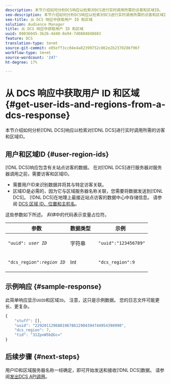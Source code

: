 ```yaml
---
description: 本节介绍如何分析DCS响应以检索对DCS进行实时调用所需的访客和区域ID。
seo-description: 本节介绍如何分析DCS响应以检索对DCS进行实时调用所需的访客和区域ID。
seo-title: 从 DCS 响应中获取用户 ID 和区域
solution: Audience Manager
title: 从 DCS 响应中获取用户 ID 和区域
uuid: 08036045-3b26-4d40-8e94-7d0884048683
feature: DCS
translation-type: tm+mt
source-git-commit: e05eff3cc04e4a82399752c862e2b2370286f96f
workflow-type: tm+mt
source-wordcount: '247'
ht-degree: 17%

---
```



# 从 DCS 响应中获取用户 ID 和区域 {#get-user-ids-and-regions-from-a-dcs-response}

本节介绍如何分析[!DNL DCS]响应以检索对[!DNL DCS]进行实时调用所需的访客和区域ID。

## 用户和区域ID {#user-region-ids}

[!DNL DCS]响应包含有关站点访客的数据。 在对[!DNL DCS]进行服务器对服务器调用之前，需要访客和区域ID。

* 需要用户ID来识别数据并将其与特定访客关联。
* 区域ID是必需的，因为它与区域服务器名称关联，您需要将数据发送到[!DNL DCS]。 [!DNL DCS]在地理上最接近站点访客的数据中心中存储信息。 请参阅 [DCS 区域 ID、位置和主机名](../../../api/dcs-intro/dcs-api-reference/dcs-regions.md)。

这些参数如下所述。 *斜体*&#x200B;中的代码表示变量占位符。

<table id="table_822C02D5978348DCB7153001882D397C"> 
 <thead> 
  <tr> 
   <th colname="col1" class="entry"> 参数 </th> 
   <th colname="col2" class="entry"> 数据类型 </th> 
   <th colname="col3" class="entry"> 示例 </th> 
  </tr> 
 </thead>
 <tbody> 
  <tr> 
   <td colname="col1"> <p><code>"uuid": <i>user ID</i></code> </p> </td> 
   <td colname="col2"> <p>字符串 </p> </td> 
   <td colname="col3"> <p> <code> "uuid":"123456789"</code> </p> </td> 
  </tr> 
  <tr> 
   <td colname="col1"> <p><code>"dcs_region":<i>region ID</i></code> </p> </td> 
   <td colname="col2"> <p>Int </p> </td> 
   <td colname="col3"> <p> <code> "dcs_region":9</code> </p> </td> 
  </tr> 
 </tbody> 
</table>

## 示例响应 {#sample-response}

此简单响应显示`UUID`和区域`ID`。 注意，这只是示例数据。 您的日志文件可能更长、更复杂。

```js
{
    "stuff": [],
    "uuid": "22920112968019678612904394744954398990",
    "dcs_region": 7,
    "tid": "31ZpxW5bQGc="
}
```

## 后续步骤 {#next-steps}

用户ID和区域服务器名称一经确定，即可开始发送和接收[!DNL DCS]数据。 请参阅[发出DCS API调用](../../../api/dcs-intro/dcs-s2s/dcs-s2s-calls.md)。
